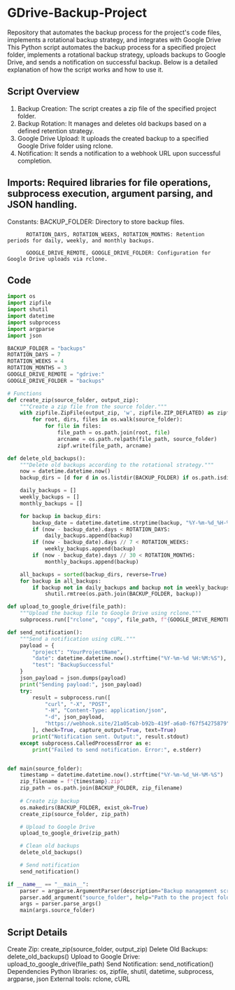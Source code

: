 # GDrive-Backup-Project
Repository that automates the backup process for the project's code files, implements a rotational backup strategy, and integrates with Google Drive
This Python script automates the backup process for a specified project folder, implements a rotational backup strategy, uploads backups to Google Drive, and sends a notification on successful backup. Below is a detailed explanation of how the script works and how to use it.

## Script Overview
1. Backup Creation:
The script creates a zip file of the specified project folder.
2. Backup Rotation:
It manages and deletes old backups based on a defined retention strategy.
3. Google Drive Upload:
It uploads the created backup to a specified Google Drive folder using rclone.
4. Notification:
It sends a notification to a webhook URL upon successful completion.
## Imports: Required libraries for file operations, subprocess execution, argument parsing, and JSON handling.
Constants:
          BACKUP_FOLDER: Directory to store backup files.
          
          ROTATION_DAYS, ROTATION_WEEKS, ROTATION_MONTHS: Retention periods for daily, weekly, and monthly backups.
          
          GOOGLE_DRIVE_REMOTE, GOOGLE_DRIVE_FOLDER: Configuration for Google Drive uploads via rclone.


## Code
```python
import os
import zipfile
import shutil
import datetime
import subprocess
import argparse
import json

BACKUP_FOLDER = "backups"
ROTATION_DAYS = 7
ROTATION_WEEKS = 4
ROTATION_MONTHS = 3
GOOGLE_DRIVE_REMOTE = "gdrive:"
GOOGLE_DRIVE_FOLDER = "backups"

# Functions
def create_zip(source_folder, output_zip):
    """Create a zip file from the source folder."""
    with zipfile.ZipFile(output_zip, 'w', zipfile.ZIP_DEFLATED) as zipf:
        for root, dirs, files in os.walk(source_folder):
            for file in files:
                file_path = os.path.join(root, file)
                arcname = os.path.relpath(file_path, source_folder)
                zipf.write(file_path, arcname)

def delete_old_backups():
    """Delete old backups according to the rotational strategy."""
    now = datetime.datetime.now()
    backup_dirs = [d for d in os.listdir(BACKUP_FOLDER) if os.path.isdir(os.path.join(BACKUP_FOLDER, d))]

    daily_backups = []
    weekly_backups = []
    monthly_backups = []

    for backup in backup_dirs:
        backup_date = datetime.datetime.strptime(backup, "%Y-%m-%d_%H-%M-%S")
        if (now - backup_date).days < ROTATION_DAYS:
            daily_backups.append(backup)
        if (now - backup_date).days // 7 < ROTATION_WEEKS:
            weekly_backups.append(backup)
        if (now - backup_date).days // 30 < ROTATION_MONTHS:
            monthly_backups.append(backup)

    all_backups = sorted(backup_dirs, reverse=True)
    for backup in all_backups:
        if backup not in daily_backups and backup not in weekly_backups and backup not in monthly_backups:
            shutil.rmtree(os.path.join(BACKUP_FOLDER, backup))

def upload_to_google_drive(file_path):
    """Upload the backup file to Google Drive using rclone."""
    subprocess.run(["rclone", "copy", file_path, f"{GOOGLE_DRIVE_REMOTE}/{GOOGLE_DRIVE_FOLDER}"], check=True)

def send_notification():
    """Send a notification using cURL."""
    payload = {
        "project": "YourProjectName",
        "date": datetime.datetime.now().strftime("%Y-%m-%d %H:%M:%S"),
        "test": "BackupSuccessful"
    }
    json_payload = json.dumps(payload)
    print("Sending payload:", json_payload)
    try:
        result = subprocess.run([
            "curl", "-X", "POST",
            "-H", "Content-Type: application/json",
            "-d", json_payload,
            "https://webhook.site/21a05cab-b92b-419f-a6a0-f67f54275879"
        ], check=True, capture_output=True, text=True)
        print("Notification sent. Output:", result.stdout)
    except subprocess.CalledProcessError as e:
        print("Failed to send notification. Error:", e.stderr)


def main(source_folder):
    timestamp = datetime.datetime.now().strftime("%Y-%m-%d_%H-%M-%S")
    zip_filename = f"{timestamp}.zip"
    zip_path = os.path.join(BACKUP_FOLDER, zip_filename)
    
    # Create zip backup
    os.makedirs(BACKUP_FOLDER, exist_ok=True)
    create_zip(source_folder, zip_path)

    # Upload to Google Drive
    upload_to_google_drive(zip_path)

    # Clean old backups
    delete_old_backups()

    # Send notification
    send_notification()

if __name__ == "__main__":
    parser = argparse.ArgumentParser(description="Backup management script")
    parser.add_argument("source_folder", help="Path to the project folder to be backed up")
    args = parser.parse_args()
    main(args.source_folder)

```


## Script Details
Create Zip: create_zip(source_folder, output_zip)
Delete Old Backups: delete_old_backups()
Upload to Google Drive: upload_to_google_drive(file_path)
Send Notification: send_notification()
Dependencies
Python libraries: os, zipfile, shutil, datetime, subprocess, argparse, json
External tools: rclone, cURL




